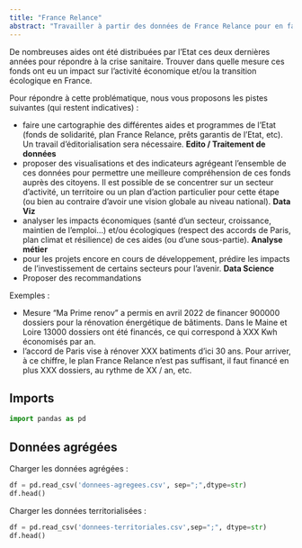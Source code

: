 ```yaml
---
title: "France Relance"
abstract: "Travailler à partir des données de France Relance pour en faire des analyses"
---
```


De nombreuses aides ont été distribuées par l’Etat ces deux dernières années pour répondre à la crise sanitaire. Trouver dans quelle mesure ces fonds ont eu un impact sur l’activité économique et/ou la transition écologique en France.

Pour répondre à cette problématique, nous vous proposons les pistes suivantes (qui restent indicatives) :

- faire une cartographie des différentes aides et programmes de l’Etat (fonds de solidarité, plan France Relance, prêts garantis de l’Etat, etc). Un travail d’éditorialisation sera nécessaire. **Edito / Traitement de données**
- proposer des visualisations et des indicateurs agrégeant l’ensemble de ces données pour permettre une meilleure compréhension de ces fonds auprès des citoyens. Il est possible de se concentrer sur un secteur d’activité, un territoire ou un plan d’action particulier pour cette étape (ou bien au contraire d’avoir une vision globale au niveau national). **Data Viz**
- analyser les impacts économiques (santé d’un secteur, croissance, maintien de l’emploi…) et/ou écologiques (respect des accords de Paris, plan climat et résilience) de ces aides (ou d’une sous-partie). **Analyse métier**
- pour les projets encore en cours de développement, prédire les impacts de l’investissement de certains secteurs pour l’avenir. **Data Science**
- Proposer des recommandations

Exemples : 

- Mesure “Ma Prime renov” a permis en avril 2022 de financer 900000 dossiers pour la rénovation énergétique de bâtiments. Dans le Maine et Loire 13000 dossiers ont été financés, ce qui correspond à XXX Kwh économisés par an.
- l’accord de Paris vise à rénover XXX batiments d’ici 30 ans. Pour arriver, à ce chiffre, le plan France Relance n’est pas suffisant, il faut financé en plus XXX dossiers, au rythme de XX / an, etc.

## Imports

```python
import pandas as pd
```

## Données agrégées

Charger les données agrégées :

```python
df = pd.read_csv('donnees-agregees.csv', sep=";",dtype=str)
df.head()
```

Charger les données territorialisées : 

```python
df = pd.read_csv('donnees-territoriales.csv',sep=";", dtype=str)
df.head()
```

